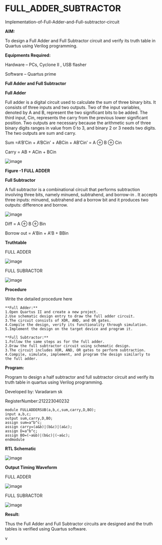 # FULL_ADDER_SUBTRACTOR

Implementation-of-Full-Adder-and-Full-subtractor-circuit

**AIM:**

To design a Full Adder and Full Subtractor circuit and verify its truth table in Quartus using Verilog programming.

**Equipments Required:**

Hardware – PCs, Cyclone II , USB flasher

Software – Quartus prime

**Full Adder and Full Subtractor**

**Full Adder**

Full adder is a digital circuit used to calculate the sum of three binary bits. It consists of three inputs and two outputs. Two of the input variables, denoted by A and B, represent the two significant bits to be added. The third input, Cin, represents the carry from the previous lower significant position. Two outputs are necessary because the arithmetic sum of three binary digits ranges in value from 0 to 3, and binary 2 or 3 needs two digits. The two outputs are sum and carry.

Sum =A’B’Cin + A’BCin’ + ABCin + AB’Cin’ = A ⊕ B ⊕ Cin 

Carry = AB + ACin + BCin

![image](https://github.com/naavaneetha/FULL_ADDER_SUBTRACTOR/assets/154305477/0f30ba51-5ffb-4198-845f-18e054f675e7)

**Figure -1 FULL ADDER**

**Full Subtractor**

A full subtractor is a combinational circuit that performs subtraction involving three bits, namely minuend, subtrahend, and borrow-in . It accepts three inputs: minuend, subtrahend and a borrow bit and it produces two outputs: difference and borrow.

![image](https://github.com/naavaneetha/FULL_ADDER_SUBTRACTOR/assets/154305477/02b24f51-ab51-4304-9ad6-7b81ffc1ead5)

Diff = A ⊕ B ⊕ Bin 

Borrow out = A'Bin + A'B + BBin

**Truthtable**

FULL ADDER

![image](https://github.com/VaradaramSK/FULL_ADDER_SUBTRACTOR/assets/144356171/7b7ce842-b44e-4474-9890-feb0cf76baa5)

FULL SUBRACTOR

![image](https://github.com/VaradaramSK/FULL_ADDER_SUBTRACTOR/assets/144356171/c9aa279d-e941-4870-ad06-4b8d0fd9d36e)


**Procedure**

Write the detailed procedure here
```
**Full Adder:**
1.Open Quartus II and create a new project.
2.Use schematic design entry to draw the full adder circuit. 
3.The circuit consists of XOR, AND, and OR gates. 
4.Compile the design, verify its functionality through simulation. 
5.Implement the design on the target device and program it.

**Full Subtractor:** 
1.Follow the same steps as for the full adder. 
2.Draw the full subtractor circuit using schematic design. 
3.The circuit includes XOR, AND, OR gates to perform subtraction. 
4.Compile, simulate, implement, and program the design similarly to the full adder.
```

**Program:**

Program to design a half subtractor and full subtractor circuit and verify its truth table in quartus using Verilog programming. 

Developed by: Varadaram sk

RegisterNumber:212223040232

```
module FULLADDERSUB(a,b,c,sum,carry,D,BO);
input a,b,c;
output sum,carry,D,BO;
assign sum=a^b^c;
assign carry=(a&b)|(b&c)|(a&c);
assign D=a^b^c;
assign BO=(~a&b)|(b&c)|(~a&c);
endmodule
```
**RTL Schematic**

![image](https://github.com/VaradaramSK/FULL_ADDER_SUBTRACTOR/assets/144356171/9827691f-b351-401e-8ebb-1add79de9a74)


**Output Timing Waveform**

FULL ADDER

![image](https://github.com/VaradaramSK/FULL_ADDER_SUBTRACTOR/assets/144356171/9a36a834-fbf8-41a6-8216-8760721dd571)

FULL SUBRACTOR

![image](https://github.com/VaradaramSK/FULL_ADDER_SUBTRACTOR/assets/144356171/2b1482fb-4d3a-41e9-8a67-3baa194310aa)


**Result:**

Thus the Full Adder and Full Subtractor circuits are designed and the truth tables is verified using Quartus software.



v
